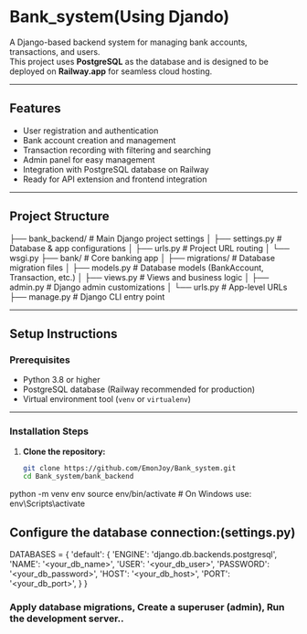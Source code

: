 # Bank_system(Using Djando)

A Django-based backend system for managing bank accounts, transactions, and users.  
This project uses **PostgreSQL** as the database and is designed to be deployed on **Railway.app** for seamless cloud hosting.

---

## Features

- User registration and authentication
- Bank account creation and management
- Transaction recording with filtering and searching
- Admin panel for easy management
- Integration with PostgreSQL database on Railway
- Ready for API extension and frontend integration

---

## Project Structure
├── bank_backend/ # Main Django project settings
│ ├── settings.py # Database & app configurations
│ ├── urls.py # Project URL routing
│ └── wsgi.py
├── bank/ # Core banking app
│ ├── migrations/ # Database migration files
│ ├── models.py # Database models (BankAccount, Transaction, etc.)
│ ├── views.py # Views and business logic
│ ├── admin.py # Django admin customizations
│ └── urls.py # App-level URLs
├── manage.py # Django CLI entry point


---

## Setup Instructions

### Prerequisites

- Python 3.8 or higher
- PostgreSQL database (Railway recommended for production)
- Virtual environment tool (`venv` or `virtualenv`)

---

### Installation Steps

1. **Clone the repository:**

   ```bash
   git clone https://github.com/EmonJoy/Bank_system.git
   cd Bank_system/bank_backend

python -m venv env
source env/bin/activate        # On Windows use: env\Scripts\activate
## Configure the database connection:(settings.py)
DATABASES = {
    'default': {
        'ENGINE': 'django.db.backends.postgresql',
        'NAME': '<your_db_name>',
        'USER': '<your_db_user>',
        'PASSWORD': '<your_db_password>',
        'HOST': '<your_db_host>',
        'PORT': '<your_db_port>',
    }
}



### Apply database migrations, Create a superuser (admin), Run the development server..




